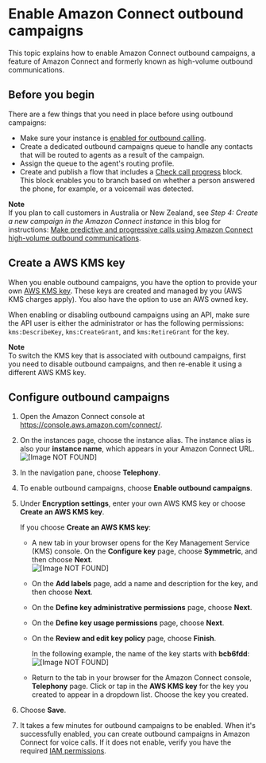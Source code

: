 # Enable Amazon Connect outbound campaigns<a name="enable-outbound-campaigns"></a>

This topic explains how to enable Amazon Connect outbound campaigns, a feature of Amazon Connect and formerly known as high\-volume outbound communications\.

## Before you begin<a name="campaign-prereq"></a>

There are a few things that you need in place before using outbound campaigns:
+ Make sure your instance is [enabled for outbound calling](enable-outbound-calls.md)\. 
+ Create a dedicated outbound campaigns queue to handle any contacts that will be routed to agents as a result of the campaign\.
+ Assign the queue to the agent's routing profile\.
+ Create and publish a flow that includes a [Check call progress](check-call-progress.md) block\. This block enables you to branch based on whether a person answered the phone, for example, or a voicemail was detected\.

**Note**  
If you plan to call customers in Australia or New Zealand, see *Step 4: Create a new campaign in the Amazon Connect instance* in this blog for instructions: [ Make predictive and progressive calls using Amazon Connect high\-volume outbound communications](http://aws.amazon.com/blogs/contact-center/make-predictive-and-progressive-calls-using-amazon-connect-high-volume-outbound-communications/)\.

## Create a AWS KMS key<a name="create-kms-key-campaigns"></a>

When you enable outbound campaigns, you have the option to provide your own [AWS KMS key](https://docs.aws.amazon.com/kms/latest/developerguide/concepts.html#kms_keys)\. These keys are created and managed by you \(AWS KMS charges apply\)\. You also have the option to use an AWS owned key\. 

When enabling or disabling outbound campaigns using an API, make sure the API user is either the administrator or has the following permissions: `kms:DescribeKey`, `kms:CreateGrant`, and `kms:RetireGrant` for the key\.

**Note**  
To switch the KMS key that is associated with outbound campaigns, first you need to disable outbound campaigns, and then re\-enable it using a different AWS KMS key\.

## Configure outbound campaigns<a name="configure-outbound-campaigns"></a>

1. Open the Amazon Connect console at [https://console\.aws\.amazon\.com/connect/](https://console.aws.amazon.com/connect/)\.

1. On the instances page, choose the instance alias\. The instance alias is also your **instance name**, which appears in your Amazon Connect URL\.  
![\[Image NOT FOUND\]](http://docs.aws.amazon.com/connect/latest/adminguide/images/instance.png)

1. In the navigation pane, choose **Telephony**\.

1. To enable outbound campaigns, choose **Enable outbound campaigns**\.

1. Under **Encryption settings**, enter your own AWS KMS key or choose **Create an AWS KMS key**\.

   If you choose **Create an AWS KMS key**:
   + A new tab in your browser opens for the Key Management Service \(KMS\) console\. On the **Configure key** page, choose **Symmetric**, and then choose **Next**\.  
![\[Image NOT FOUND\]](http://docs.aws.amazon.com/connect/latest/adminguide/images/customer-profiles-create-kms-key-configure-key.png)
   + On the **Add labels** page, add a name and description for the key, and then choose **Next**\.
   + On the **Define key administrative permissions** page, choose **Next**\.
   + On the **Define key usage permissions** page, choose **Next**\.
   + On the **Review and edit key policy** page, choose **Finish**\.

     In the following example, the name of the key starts with **bcb6fdd**:  
![\[Image NOT FOUND\]](http://docs.aws.amazon.com/connect/latest/adminguide/images/customer-profiles-create-kms-key-note-key.png)
   + Return to the tab in your browser for the Amazon Connect console, **Telephony** page\. Click or tap in the **AWS KMS key** for the key you created to appear in a dropdown list\. Choose the key you created\.

1. Choose **Save**\. 

1. It takes a few minutes for outbound campaigns to be enabled\. When it's successfully enabled, you can create outbound campaigns in Amazon Connect for voice calls\. If it does not enable, verify you have the required [IAM permissions](security-iam-amazon-connect-permissions.md)\. 